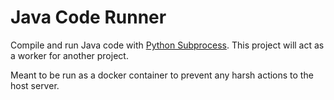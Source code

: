 # Java Code Runner

Compile and run Java code with [Python Subprocess](https://docs.python.org/3/library/subprocess.html).
This project will act as a worker for another project.

Meant to be run as a docker container to prevent any harsh actions to the host server.
